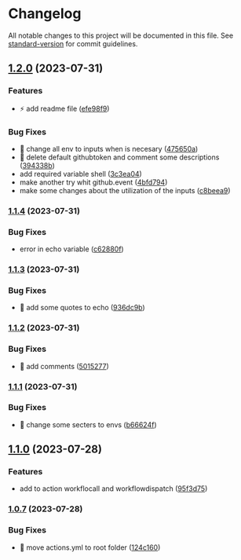 # Changelog

All notable changes to this project will be documented in this file. See [standard-version](https://github.com/conventional-changelog/standard-version) for commit guidelines.

## [1.2.0](https://github.com/lumston/ci-action-yml-template/compare/v1.1.4...v1.2.0) (2023-07-31)


### Features

* :zap: add readme file ([efe98f9](https://github.com/lumston/ci-action-yml-template/commit/efe98f9a194d5b5f161a18f92bfa23c6758fe41e))


### Bug Fixes

* :bug: change all env to inputs when is necesary ([475650a](https://github.com/lumston/ci-action-yml-template/commit/475650a82cdbb8b7cb2033d29e3026f9b1b78969))
* :bug: delete default githubtoken and comment some descriptions ([394338b](https://github.com/lumston/ci-action-yml-template/commit/394338bf9611b1d42f42de68045ca372e8b17409))
* add required variable shell ([3c3ea04](https://github.com/lumston/ci-action-yml-template/commit/3c3ea04590cc3a3e7ca27f8fa27fd9ade9f3ae5c))
* make another try whit github.event ([4bfd794](https://github.com/lumston/ci-action-yml-template/commit/4bfd794c5b150edc1f2f8ecf1e5763af726fced1))
* make some changes about the utilization of the inputs ([c8beea9](https://github.com/lumston/ci-action-yml-template/commit/c8beea99cbc816fce9ebf629b6ddadfb6ed77f89))

### [1.1.4](https://github.com/lumston/ci-action-yml-template/compare/v1.1.3...v1.1.4) (2023-07-31)


### Bug Fixes

* error in echo variable ([c62880f](https://github.com/lumston/ci-action-yml-template/commit/c62880f11bc79d6720a26c0aecab31f766963560))

### [1.1.3](https://github.com/lumston/ci-action-yml-template/compare/v1.1.2...v1.1.3) (2023-07-31)


### Bug Fixes

* :bug: add some quotes to echo ([936dc9b](https://github.com/lumston/ci-action-yml-template/commit/936dc9b3d270c1d9cb6726771d4eac83e76c376c))

### [1.1.2](https://github.com/lumston/ci-action-yml-template/compare/v1.1.1...v1.1.2) (2023-07-31)


### Bug Fixes

* :bug: add comments ([5015277](https://github.com/lumston/ci-action-yml-template/commit/5015277d5604156ddf17a7f6537ae9d691052e91))

### [1.1.1](https://github.com/lumston/ci-action-yml-template/compare/v1.1.0...v1.1.1) (2023-07-31)


### Bug Fixes

* :bug: change some secters to envs ([b66624f](https://github.com/lumston/ci-action-yml-template/commit/b66624fb5f288ae9145e31bb122b5276100ee407))

## [1.1.0](https://github.com/lumston/ci-action-yml-template/compare/v1.0.7...v1.1.0) (2023-07-28)


### Features

* add to action workflocall and workflowdispatch ([95f3d75](https://github.com/lumston/ci-action-yml-template/commit/95f3d75f68599e9c990f3a2626d132ef7e2a5a05))

### [1.0.7](https://github.com/lumston/ci-action-yml-template/compare/v1.0.6...v1.0.7) (2023-07-28)


### Bug Fixes

* :bug: move actions.yml to root folder ([124c160](https://github.com/lumston/ci-action-yml-template/commit/124c160e507652c16805cffcdd6caffbdde0cd46))
